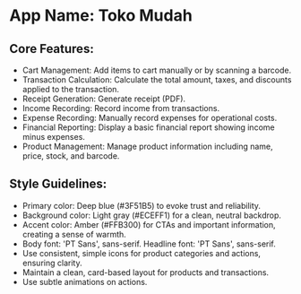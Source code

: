 # **App Name**: Toko Mudah

## Core Features:

- Cart Management: Add items to cart manually or by scanning a barcode.
- Transaction Calculation: Calculate the total amount, taxes, and discounts applied to the transaction.
- Receipt Generation: Generate receipt (PDF).
- Income Recording: Record income from transactions.
- Expense Recording: Manually record expenses for operational costs.
- Financial Reporting: Display a basic financial report showing income minus expenses.
- Product Management: Manage product information including name, price, stock, and barcode.

## Style Guidelines:

- Primary color: Deep blue (#3F51B5) to evoke trust and reliability.
- Background color: Light gray (#ECEFF1) for a clean, neutral backdrop.
- Accent color: Amber (#FFB300) for CTAs and important information, creating a sense of warmth.
- Body font: 'PT Sans', sans-serif. Headline font: 'PT Sans', sans-serif.
- Use consistent, simple icons for product categories and actions, ensuring clarity.
- Maintain a clean, card-based layout for products and transactions.
- Use subtle animations on actions.